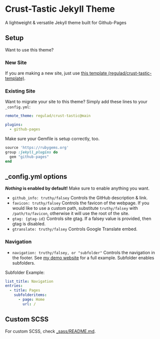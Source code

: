 # Crust-Tastic Jekyll Theme
A lightweight & versatile Jekyll theme built for Github-Pages

## Setup
Want to use this theme?

### New Site
If you are making a new site, just use [this template (regulad/crust-tastic-template)](https://github.com/regulad/crust-tastic-template).

### Existing Site
Want to migrate your site to this theme? Simply add these lines to your `_config.yml`:

```yaml
remote_theme: regulad/crust-tastic@main

plugins:
  - github-pages
```

Make sure your Gemfile is setup correctly, too.

```ruby
source 'https://rubygems.org'
group :jekyll_plugins do
  gem "github-pages"
end
```

## _config.yml options
***Nothing* is enabled by default!** Make sure to enable anything you want.
* `github_info: truthy/falsey` Controls the GitHub description & link.
* `favicon: truthy/falsey` Controls the favicon of the webpage. If you would like to use a custom path, substitute `truthy/falsey` with `/path/to/favicon`, otherwise it will use the root of the site.
* `gtag: {gtag-id}` Controls site gtag. If a falsey value is provided, then gtag is disabled.
* `gtranslate: truthy/falsey` Controls Google Translate embed.

### Navigation
* `navigation: truthy/falsey, or "subfolder"` Controls the navigation in the footer. See [my demo website](https://regulad.xyz/crust-tastic/) for a full example. Subfolder enables subfolders.

Subfolder Example:

```yaml
list_title: Navigation
entries:
  - title: Pages
    subfolderitems:
      - page: Home
        url: /
```

## Custom SCSS
For custom SCSS, check [_sass/README.md](https://github.com/regulad/crust-tastic/blob/main/_sass/README.md).
